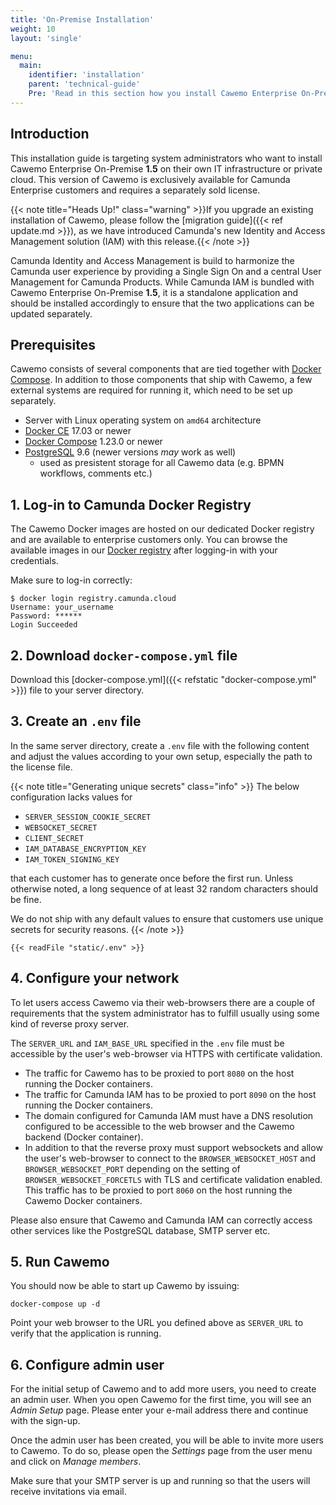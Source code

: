 ```yaml
---
title: 'On-Premise Installation'
weight: 10
layout: 'single'

menu:
  main:
    identifier: 'installation'
    parent: 'technical-guide'
    Pre: 'Read in this section how you install Cawemo Enterprise On-Premise.'
---
```


## Introduction

This installation guide is targeting system administrators who want to install Cawemo Enterprise On-Premise **1.5** on their own IT infrastructure or private cloud. This version of Cawemo is exclusively available for Camunda Enterprise customers and requires a separately sold license.

{{< note title="Heads Up!" class="warning" >}}If you upgrade an existing installation of Cawemo, please follow the [migration guide]({{< ref update.md >}}), as we have introduced Camunda's new Identity and Access Management solution (IAM) with this release.{{< /note >}}

Camunda Identity and Access Management is build to harmonize the Camunda user experience by
providing a Single Sign On and a central User Management for Camunda Products. While Camunda IAM is bundled with
Cawemo Enterprise On-Premise **1.5**, it is a standalone application and should be installed accordingly to ensure
that the two applications can be updated separately.

## Prerequisites

Cawemo consists of several components that are tied together with [Docker Compose](https://docs.docker.com/compose/). In addition to those components that ship with Cawemo, a few external systems are required for running it, which need to be set up separately.

- Server with Linux operating system on `amd64` architecture
- [Docker CE](https://docs.docker.com/install/) 17.03 or newer
- [Docker Compose](https://docs.docker.com/compose/) 1.23.0 or newer
- [PostgreSQL](https://www.postgresql.org/) 9.6 (newer versions _may_ work as well)
  - used as presistent storage for all Cawemo data (e.g. BPMN workflows, comments etc.)

## 1. Log-in to Camunda Docker Registry

The Cawemo Docker images are hosted on our dedicated Docker registry and are available to enterprise customers only. You can browse the available images in our [Docker registry](https://registry.camunda.cloud) after logging-in with your credentials.

Make sure to log-in correctly:

```
$ docker login registry.camunda.cloud
Username: your_username
Password: ******
Login Succeeded
```

## 2. Download `docker-compose.yml` file

Download this [docker-compose.yml]({{< refstatic "docker-compose.yml" >}}) file to your server directory.

## 3. Create an `.env` file

In the same server directory, create a `.env` file with the following content and adjust the values according to your own setup, especially the path to the license file.

{{< note title="Generating unique secrets" class="info" >}}
The below configuration lacks values for
* `SERVER_SESSION_COOKIE_SECRET`
* `WEBSOCKET_SECRET`
* `CLIENT_SECRET`
* `IAM_DATABASE_ENCRYPTION_KEY`
* `IAM_TOKEN_SIGNING_KEY`

that each customer has to generate once before the first run.
Unless otherwise noted, a long sequence of at least 32 random characters should be fine.

We do not ship with any default values to ensure that customers use unique secrets for security reasons.
{{< /note >}}

```
{{< readFile "static/.env" >}}
```

## 4. Configure your network

To let users access Cawemo via their web-browsers there are a couple of requirements that the system administrator has to fulfill usually using some kind of reverse proxy server.

The `SERVER_URL` and `IAM_BASE_URL` specified in the `.env` file must be accessible by the user's web-browser via HTTPS with certificate validation.

* The traffic for Cawemo has to be proxied to port `8080` on the host running the Docker containers.
* The traffic for Camunda IAM has to be proxied to port `8090` on the host running the Docker containers.
* The domain configured for Camunda IAM must have a DNS resolution configured to be accessible to the web browser and the Cawemo backend (Docker container).
* In addition to that the reverse proxy must support websockets and allow the user's web-browser to connect to the `BROWSER_WEBSOCKET_HOST` and `BROWSER_WEBSOCKET_PORT` depending on the setting of `BROWSER_WEBSOCKET_FORCETLS` with TLS and certificate validation enabled. This traffic has to be proxied to port `8060` on the host running the Cawemo Docker containers.

Please also ensure that Cawemo and Camunda IAM can correctly access other services like the PostgreSQL database, SMTP server etc.

## 5. Run Cawemo

You should now be able to start up Cawemo by issuing:

```
docker-compose up -d
```

Point your web browser to the URL you defined above as `SERVER_URL` to verify that the application is running.

## 6. Configure admin user

For the initial setup of Cawemo and to add more users, you need to create an admin user. When you open Cawemo for the
first time, you will see an *Admin Setup* page. Please enter your e-mail address there and continue with the sign-up.

Once the admin user has been created, you will be able to invite more users to Cawemo. To do so, please open the *Settings*
page from the user menu and click on *Manage members*.

Make sure that your SMTP server is up and running so that the users will receive invitations via email.
